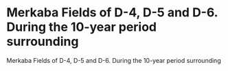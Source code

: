 # Merkaba Fields of D-4, D-5 and D-6. During the 10-year period surrounding

Merkaba Fields of D-4, D-5 and D-6. During the 10-year period surrounding